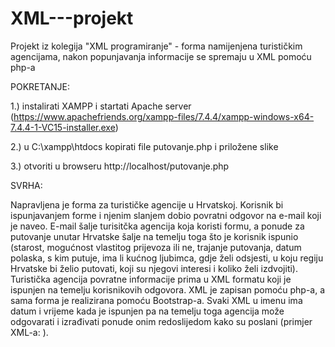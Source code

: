 # XML---projekt
Projekt iz kolegija "XML programiranje" - forma namijenjena turističkim agencijama, nakon popunjavanja informacije se spremaju u XML pomoću php-a

POKRETANJE:

1.) instalirati XAMPP i startati Apache server (https://www.apachefriends.org/xampp-files/7.4.4/xampp-windows-x64-7.4.4-1-VC15-installer.exe)

2.) u C:\xampp\htdocs kopirati file putovanje.php i priložene slike

3.) otvoriti u browseru http://localhost/putovanje.php


SVRHA:

Napravljena je forma za turističke agencije u Hrvatskoj. Korisnik bi ispunjavanjem forme i njenim slanjem dobio povratni odgovor na e-mail koji je naveo. E-mail šalje turisitčka agencija koja koristi formu, a ponude za putovanje unutar Hrvatske šalje na temelju toga što je korisnik ispunio (starost, mogućnost vlastitog prijevoza ili ne, trajanje putovanja, datum polaska, s kim putuje, ima li kućnog ljubimca, gdje želi odsjesti, u koju regiju Hrvatske bi želio putovati, koji su njegovi interesi i koliko želi izdvojiti). 
Turistička agencija povratne informacije prima u XML formatu koji je ispunjen na temelju korisnikovih odgovora. XML je zapisan pomoću php-a, a sama forma je realizirana pomoću Bootstrap-a. Svaki XML u imenu ima datum i vrijeme kada je ispunjen pa na temelju toga agencija može odgovarati i izrađivati ponude onim redoslijedom kako su poslani (primjer XML-a: ).
